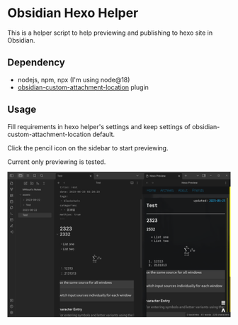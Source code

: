 # Obsidian Hexo Helper

This is a helper script to help previewing and publishing to hexo site in Obsidian.

## Dependency 

- nodejs, npm, npx (I'm using node@18)
- [obsidian-custom-attachment-location](https://github.com/RainCat1998/obsidian-custom-attachment-location) plugin

## Usage

Fill requirements in hexo helper's settings and keep settings of obsidian-custom-attachment-location default.

Click the pencil icon on the sidebar to start previewing.

Current only previewing is tested.

![preview](images/image.png)
